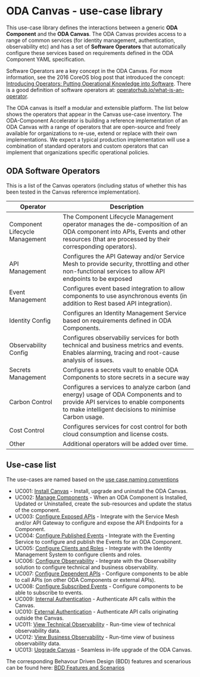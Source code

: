 # ODA Canvas - use-case library

This use-case library defines the interactions between a generic **ODA Component** and the **ODA Canvas**. The ODA Canvas provides access to a range of common services (for identity management, authentication, observability etc) and has a set of **Software Operators** that automatically configure these services based on requirements defined in the ODA Component YAML specification. 

Software Operators are a key concept in the ODA Canvas. For more information, see the 2016 CoreOS blog post that introduced the concept: [Introducing Operators: Putting Operational Knowledge into Software](https://web.archive.org/web/20170129131616/https://coreos.com/blog/introducing-operators.html). There is a good definition of software operators at: [operatorhub.io/what-is-an-operator](https://operatorhub.io/what-is-an-operator).

The ODA canvas is itself a modular and extensible platform. The list below shows the operators that appear in the Canvas use-case inventory. The ODA-Component Accelerator is building a reference implementation of an ODA Canvas with a range of operators that are open-source and freely available for organizations to re-use, extend or replace with their own implementations. We expect a typical production implementation will use a combination of standard operators and custom operators that can implement that organizations specific operational policies.

## ODA Software Operators

This is a list of the Canvas operators (including status of whether this has been tested in the Canvas referernce implementation).

| Operator             | Description                     |
| -------------------- | ------------------------------- |
| Component Lifecycle Management | The Component Lifecycle Management operator manages the de-composition of an ODA component into APIs, Events and other resources (that are processed by their corresponding operators). |
| API Management       | Configures the API Gateway and/or Service Mesh to provide security, throttling and other non-functional services to allow API endpoints to be exposed |
| Event Management     | Configures event based integration to allow components to use asynchronous events (in addition to Rest based API integration). |
| Identity Config  | Configures an Identity Management Service based on requirements defined in ODA Components. |
| Observability Config | Configures observabiliy services for both technical and business metrics and events. Enables alarming, tracing and root-cause analysis of issues.|
| Secrets Management   | Configures a secrets vault to enable ODA Components to store secrets in a secure way |
| Carbon Control    | Configures a services to analyze carbon (and energy) usage of ODA Components and to provide API services to enable components to make intelligent decisions to minimise Carbon usage.  |
| Cost Control      | Configures services for cost control for both cloud consumption and license costs.  |
| Other                | Additional operators will be added over time.  |




## Use-case list

The use-cases are named based on the [use case naming conventions](use-case-naming-conventions.md)


- UC001: [Install Canvas](./UC001-Install-Canvas.md) - Install, upgrade and uninstall the ODA Canvas.
- UC002: [Manage Components](./UC002-Manage-Components.md) - When an ODA Component is Installed, Updated or Uninstalled, create the sub-resources and update the status of the component.
- UC003: [Configure Exposed APIs](./UC003-Configure-Exposed-APIs.md) - Integrate with the Service Mesh and/or API Gateway to configure and expose the API Endpoints for a Component.
- UC004: [Configure Published Events](./UC004-Configure-Published-Events.md) - Integrate with the Eventing Service to configure and publish the Events for an ODA Component.
- UC005: [Configure Clients and Roles](./UC005-Configure-Clients-and-Roles.md) - Integrate with the Identity Management System to configure clients and roles.
- UC006: [Configure Observability](./UC006-Configure-Observability.md) - Integrate with the Observability solution to configure technical and business observability.
- UC007: [Configure Dependent APIs](./UC007-Configure-Dependent-APIs.md) - Configure components to be able to call APIs (on other ODA Components or external APIs).
- UC008: [Configure Subscribed Events](./UC008-Configure-Subscribed-Events.md) - Configure components to be able to subscribe to events.
- UC009: [Internal Authentication](./UC009-Internal-Authentication.md) - Authenticate API calls within the Canvas.
- UC010: [External Authentication](./UC010-External-Authentication.md) - Authenticate API calls originating outside the Canvas.
- UC011: [View Technical Observability](./UC011-View-Technical-Observability.md) - Run-time view of technical observability data.
- UC012: [View Business Observability](./UC012-View-Business-Observability.md) - Run-time view of business observability data.
- UC013: [Upgrade Canvas](./UC013-Upgrade-Canvas.md) - Seamless in-life upgrade of the ODA Canvas.



The corresponding Behavour Driven Design (BDD) features and scenarious can be found here: [BDD Features and Scenarios](../feature-definition-and-test-kit/README.md)
